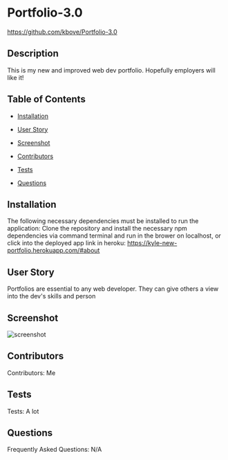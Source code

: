 # Portfolio-3.0
https://github.com/kbove/Portfolio-3.0
    
## Description
This is my new and improved web dev portfolio. Hopefully employers will like it!
    
## Table of Contents
    
* [Installation](#Installation)
    
* [User Story](#Usage)
    
* [Screenshot](#Screenshot)

* [Contributors](#Contributors)
    
* [Tests](#Tests)
    
* [Questions](#Question)
    
## Installation <a id="Installation"></a>
The following necessary dependencies must be installed to run the application: Clone the repository and install the necessary npm dependencies via command terminal and run in the brower on localhost, or click into the deployed app link in heroku: https://kyle-new-portfolio.herokuapp.com/#about
    
## User Story <a id="Usage"></a>
Portfolios are essential to any web developer. They can give others a view into the dev's skills and person

## Screenshot <a id='Screenshot'></a>
![screenshot](https://user-images.githubusercontent.com/89953218/149602491-ca3f99bc-44bf-40d9-920b-a4e59b1ef500.JPG)

    
## Contributors <a id="Contributors"></a>
Contributors: Me
    
## Tests <a id="Tests"></a>
Tests: A lot
    
## Questions <a id="Question"></a>
Frequently Asked Questions: N/A
    